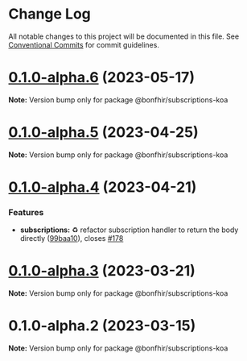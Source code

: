 # Change Log

All notable changes to this project will be documented in this file.
See [Conventional Commits](https://conventionalcommits.org) for commit guidelines.

# [0.1.0-alpha.6](https://github.com/bonfhir/bonfhir/compare/@bonfhir/subscriptions-koa@0.1.0-alpha.5...@bonfhir/subscriptions-koa@0.1.0-alpha.6) (2023-05-17)

**Note:** Version bump only for package @bonfhir/subscriptions-koa





# [0.1.0-alpha.5](https://github.com/bonfhir/bonfhir/compare/@bonfhir/subscriptions-koa@0.1.0-alpha.4...@bonfhir/subscriptions-koa@0.1.0-alpha.5) (2023-04-25)

**Note:** Version bump only for package @bonfhir/subscriptions-koa





# [0.1.0-alpha.4](https://github.com/bonfhir/bonfhir/compare/@bonfhir/subscriptions-koa@0.1.0-alpha.3...@bonfhir/subscriptions-koa@0.1.0-alpha.4) (2023-04-21)


### Features

* **subscriptions:** :recycle: refactor subscription handler to return the body directly ([99baa10](https://github.com/bonfhir/bonfhir/commit/99baa10303ead6e020dc16bfc9e6e12106707bdd)), closes [#178](https://github.com/bonfhir/bonfhir/issues/178)





# [0.1.0-alpha.3](https://github.com/bonfhir/bonfhir/compare/@bonfhir/subscriptions-koa@0.1.0-alpha.2...@bonfhir/subscriptions-koa@0.1.0-alpha.3) (2023-03-21)

**Note:** Version bump only for package @bonfhir/subscriptions-koa





# 0.1.0-alpha.2 (2023-03-15)

**Note:** Version bump only for package @bonfhir/subscriptions-koa
